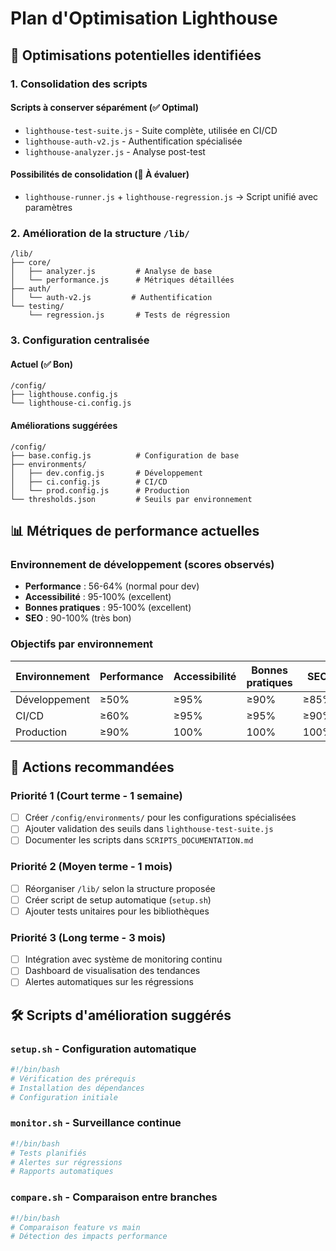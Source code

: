 <!-- @format -->

# Plan d'Optimisation Lighthouse

## 🔧 **Optimisations potentielles identifiées**

### 1. **Consolidation des scripts**

#### Scripts à conserver séparément (✅ Optimal)

- `lighthouse-test-suite.js` - Suite complète, utilisée en CI/CD
- `lighthouse-auth-v2.js` - Authentification spécialisée
- `lighthouse-analyzer.js` - Analyse post-test

#### Possibilités de consolidation (🤔 À évaluer)

- `lighthouse-runner.js` + `lighthouse-regression.js` → Script unifié avec paramètres

### 2. **Amélioration de la structure `/lib/`**

```
/lib/
├── core/
│   ├── analyzer.js         # Analyse de base
│   └── performance.js      # Métriques détaillées
├── auth/
│   └── auth-v2.js         # Authentification
└── testing/
    └── regression.js       # Tests de régression
```

### 3. **Configuration centralisée**

#### Actuel (✅ Bon)

```
/config/
├── lighthouse.config.js
└── lighthouse-ci.config.js
```

#### Améliorations suggérées

```
/config/
├── base.config.js          # Configuration de base
├── environments/
│   ├── dev.config.js       # Développement
│   ├── ci.config.js        # CI/CD
│   └── prod.config.js      # Production
└── thresholds.json         # Seuils par environnement
```

## 📊 **Métriques de performance actuelles**

### Environnement de développement (scores observés)

- **Performance** : 56-64% (normal pour dev)
- **Accessibilité** : 95-100% (excellent)
- **Bonnes pratiques** : 95-100% (excellent)
- **SEO** : 90-100% (très bon)

### Objectifs par environnement

| Environnement | Performance | Accessibilité | Bonnes pratiques | SEO  |
| ------------- | ----------- | ------------- | ---------------- | ---- |
| Développement | ≥50%        | ≥95%          | ≥90%             | ≥85% |
| CI/CD         | ≥60%        | ≥95%          | ≥95%             | ≥90% |
| Production    | ≥90%        | 100%          | 100%             | 100% |

## 🎯 **Actions recommandées**

### Priorité 1 (Court terme - 1 semaine)

- [ ] Créer `/config/environments/` pour les configurations spécialisées
- [ ] Ajouter validation des seuils dans `lighthouse-test-suite.js`
- [ ] Documenter les scripts dans `SCRIPTS_DOCUMENTATION.md`

### Priorité 2 (Moyen terme - 1 mois)

- [ ] Réorganiser `/lib/` selon la structure proposée
- [ ] Créer script de setup automatique (`setup.sh`)
- [ ] Ajouter tests unitaires pour les bibliothèques

### Priorité 3 (Long terme - 3 mois)

- [ ] Intégration avec système de monitoring continu
- [ ] Dashboard de visualisation des tendances
- [ ] Alertes automatiques sur les régressions

## 🛠️ **Scripts d'amélioration suggérés**

### `setup.sh` - Configuration automatique

```bash
#!/bin/bash
# Vérification des prérequis
# Installation des dépendances
# Configuration initiale
```

### `monitor.sh` - Surveillance continue

```bash
#!/bin/bash
# Tests planifiés
# Alertes sur régressions
# Rapports automatiques
```

### `compare.sh` - Comparaison entre branches

```bash
#!/bin/bash
# Comparaison feature vs main
# Détection des impacts performance
```
